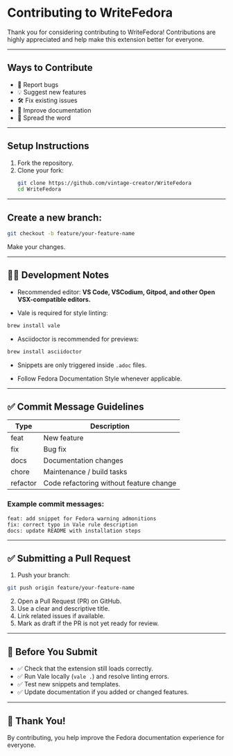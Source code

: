 # Contributing to WriteFedora

Thank you for considering contributing to WriteFedora! Contributions are highly appreciated and help make this extension better for everyone.

---

## Ways to Contribute

- 🐛 Report bugs
- 💡 Suggest new features
- 🛠️ Fix existing issues
- 📝 Improve documentation
- 💙 Spread the word

---

## Setup Instructions

1. Fork the repository.
2. Clone your fork:
   ```bash
   git clone https://github.com/vintage-creator/WriteFedora
   cd WriteFedora
   ```

---

## Create a new branch:

```bash
git checkout -b feature/your-feature-name
```

Make your changes.

---

## 🧑‍💻 Development Notes

- Recommended editor: **VS Code, VSCodium, Gitpod, and other Open VSX-compatible editors.**

- Vale is required for style linting:

```bash
brew install vale
```

- Asciidoctor is recommended for previews:

```bash
brew install asciidoctor
```

- Snippets are only triggered inside `.adoc` files.

- Follow Fedora Documentation Style whenever applicable.

---

## ✅ Commit Message Guidelines

| Type      | Description                                 |
|-----------|---------------------------------------------|
| feat      | New feature                                 |
| fix       | Bug fix                                     |
| docs      | Documentation changes                       |
| chore     | Maintenance / build tasks                   |
| refactor  | Code refactoring without feature change     |

### Example commit messages:

```pgsql
feat: add snippet for Fedora warning admonitions
fix: correct typo in Vale rule description
docs: update README with installation steps
```

---

## ✅ Submitting a Pull Request

1. Push your branch:

```bash
git push origin feature/your-feature-name
```

2. Open a Pull Request (PR) on GitHub.
3. Use a clear and descriptive title.
4. Link related issues if available.
5. Mark as draft if the PR is not yet ready for review.

---

## 🧪 Before You Submit

- ✅ Check that the extension still loads correctly.
- ✅ Run Vale locally (`vale .`) and resolve linting errors.
- ✅ Test new snippets and templates.
- ✅ Update documentation if you added or changed features.

---

## 💙 Thank You!

By contributing, you help improve the Fedora documentation experience for everyone.

